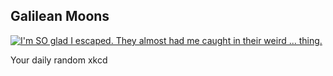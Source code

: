 ## Galilean Moons
[![I'm SO glad I escaped. They almost had me caught in their weird ... thing.](https://imgs.xkcd.com/comics/galilean_moons.png)](https://xkcd.com/1300/ "I'm SO glad I escaped. They almost had me caught in their weird ... thing.")

Your daily random xkcd
